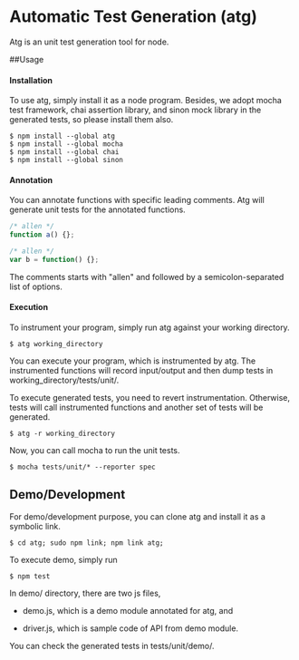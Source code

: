 
Automatic Test Generation (atg)
===

Atg is an unit test generation tool for node.


##Usage
#### Installation
To use atg, simply install it as a node program.
Besides, we adopt mocha test framework, chai assertion library, and sinon mock library in the generated tests, so please install them also.

```
$ npm install --global atg
$ npm install --global mocha
$ npm install --global chai
$ npm install --global sinon
```

#### Annotation

You can annotate functions with specific leading comments.
Atg will generate unit tests for the annotated functions.

```js
/* allen */
function a() {};

/* allen */
var b = function() {};
```

The comments starts with "allen" and followed by a semicolon-separated list of options.

#### Execution


To instrument your program, simply run atg against your working directory.

```
$ atg working_directory 
```

You can execute your program, which is instrumented by atg.
The instrumented functions will record input/output and then dump tests in working_directory/tests/unit/.

To execute generated tests, you need to revert instrumentation.
Otherwise, tests will call instrumented functions and another set of tests will be generated.

```
$ atg -r working_directory 
```

Now, you can call mocha to run the unit tests.

```
$ mocha tests/unit/* --reporter spec
```


## Demo/Development

For demo/development purpose, you can clone atg and install it as a symbolic link.

```
$ cd atg; sudo npm link; npm link atg;
```

To execute demo, simply run

```
$ npm test
```

In demo/ directory, there are two js files,

* demo.js, which is a demo module annotated for atg, and

* driver.js, which is sample code of API from demo module.

You can check the generated tests in tests/unit/demo/.





